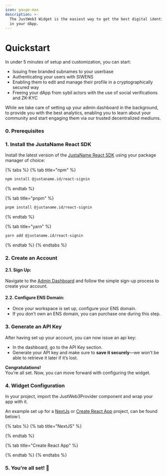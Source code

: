 ```yaml
---
icon: gauge-max
description: >-
  The JustWeb3 Widget is the easiest way to get the best digital identity suite
  in your dApp.
---
```


# Quickstart

In under 5 minutes of setup and customization, you can start:

* Issuing free branded subnames to your userbase
* Authenticating your users with SIWENS
* Enabling them to edit and manage their profile in a cryptographically secured way
* Freeing your dApp from sybil actors with the use of social verifications and ZK-KYC

While we take care of setting up your admin dashboard in the background, to provide you with the best analytics, enabling you to learn about your community and start engaging them via our trusted decentralized mediums.

### 0. Prerequisites



### 1. Install the JustaName React SDK

Install the latest version of the [JustaName React SDK](https://www.npmjs.com/package/@justaname.id/react-signin) using your package manager of choice:

{% tabs %}
{% tab title="npm" %}
```bash
npm install @justaname.id/react-signin
```
{% endtab %}

{% tab title="pnpm" %}
```bash
pnpm install @justaname.id/react-signin
```
{% endtab %}

{% tab title="yarn" %}
```bash
yarn add @justaname.id/react-signin
```
{% endtab %}
{% endtabs %}

### 2. Create an Account

#### 2.1. Sign Up:

Navigate to the [Admin Dashboard](https://dashboard.justaname.id/) and follow the simple sign-up process to create your account.

#### 2.2. Configure ENS Domain:

* Once your workspace is set up, configure your ENS domain.
* If you don’t own an ENS domain, you can purchase one during this step.

### 3. Generate an API Key

After having set up your account, you can now issue an api key:

* In the dashboard, go to the API Key section.
* Generate your API key and make sure to **save it securely**—we won't be able to retrieve it later if it’s lost.

**Congratulations!**\
You're all set. Now, you can move forward with configuring the widget.

### 4. Widget Configuration

In your project, import the JustWeb3Provider component and wrap your app with it.

An example set up for a [NextJs](https://nextjs.org/) or [Create React App](https://create-react-app.dev/) project, can be found below:\


{% tabs %}
{% tab title="NextJS" %}

{% endtab %}

{% tab title="Create React App" %}

{% endtab %}
{% endtabs %}



### 5. You're all set!  🎉

